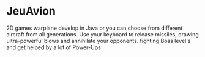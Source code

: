 # JeuAvion
2D games warplane develop in Java or you can choose from different aircraft from all generations. Use your keyboard to release missiles, drawing ultra-powerful blows and annihilate your opponents. fighting Boss level's and get helped by a lot of Power-Ups
